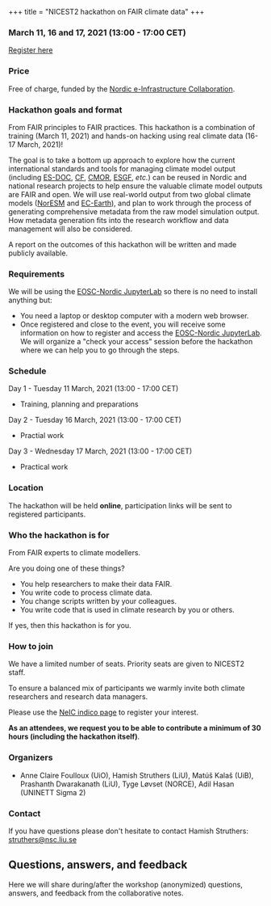 +++
title = "NICEST2 hackathon on FAIR climate data"
+++


### March 11, 16 and 17, 2021 (13:00 - 17:00 CET)

<a class="btn btn-success" href="https://indico.neic.no/event/177" data-mode="1" target="_blank">Register here</a>

### Price

Free of charge, funded by the [Nordic e-Infrastructure
Collaboration](https://neic.no/).


### Hackathon goals and format

From FAIR principles to FAIR practices. This hackathon is a combination of training (March 11, 2021) and 
hands-on hacking using real climate data (16-17 March, 2021)!

The goal is to take a bottom up approach to explore how the current
international standards and tools for managing climate model output (including 
[ES-DOC](https://www.earthsystemcog.org/projects/es-doc-models/), [CF](https://cfconventions.org/),
[CMOR](https://cmor.llnl.gov/), [ESGF](https://esgf.llnl.gov/), _etc._) can
be reused in Nordic and national research projects to help ensure the valuable climate model
outputs are FAIR and open. We will use real-world output from two global climate models 
([NorESM](https://www.noresm.org/) and [EC-Earth](http://www.ec-earth.org/)), and plan to work through 
the process of generating comprehensive metadata from the raw model simulation output. 
How metadata generation fits into the research workflow and data management will also be considered.

A report on the outcomes of this hackathon will be written and made publicly available.

### Requirements

We will be using the [EOSC-Nordic JupyterLab](https://eosc-nordic.uiogeo-apps.sigma2.no/hub/login) so there is no need to install anything but:
- You need a laptop or desktop computer with a modern web browser.
- Once registered and close to the event, you will receive some information on how to register and access the [EOSC-Nordic JupyterLab](https://eosc-nordic.uiogeo-apps.sigma2.no/hub/login). We will organize a "check your access" session before the hackathon where we can help you to go through the steps.

### Schedule

Day 1 - Tuesday 11 March, 2021 (13:00 - 17:00 CET)
- Training, planning and preparations

Day 2 - Tuesday 16 March, 2021 (13:00 - 17:00 CET)
- Practial work

Day 3 - Wednesday 17 March, 2021 (13:00 - 17:00 CET)
- Practical work


### Location

The hackathon will be held **online**, participation links will be sent to
registered participants.


### Who the hackathon is for

From FAIR experts to climate modellers.

Are you doing one of these things?
- You help researchers to make their data FAIR.
- You write code to process climate data.
- You change scripts written by your colleagues.
- You write code that is used in climate research by you or others.

If yes, then this hackathon is for you.

### How to join

We have a limited number of seats. Priority seats are given to NICEST2 staff.

To ensure a balanced mix of participants we warmly invite both climate researchers and research data managers.

 Please use the [NeIC indico page](https://indico.neic.no/event/177/overview) to register your interest.

**As an attendees, we request you to be able to contribute a minimum of 30 hours (including the hackathon itself)**.

### Organizers

- Anne Claire Foulloux (UiO), Hamish Struthers (LiU), Matúš Kalaš (UiB),
Prashanth Dwarakanath (LiU), Tyge Løvset (NORCE), Adil Hasan (UNINETT Sigma 2)


### Contact

If you have questions please don't hesitate to contact Hamish Struthers:
struthers@nsc.liu.se

## Questions, answers, and feedback

Here we will share during/after the workshop (anonymized)
questions, answers, and feedback from the collaborative notes.

<!--* [Day 1 questions and notes]({{ site.baseurl }}/hackmd-day1/)-->
<!--* [Day 2 questions and notes]({{ site.baseurl }}/hackmd-day2/)-->
<!--* [Day 3 questions and notes]({{ site.baseurl }}/hackmd-day3/)-->
<!--* [Day 4 questions and notes]({{ site.baseurl }}/hackmd-day4/)-->
<!--* [Day 5 questions and notes]({{ site.baseurl }}/hackmd-day5/)-->
<!--* [Day 6 questions and notes]({{ site.baseurl }}/hackmd-day6/)-->

